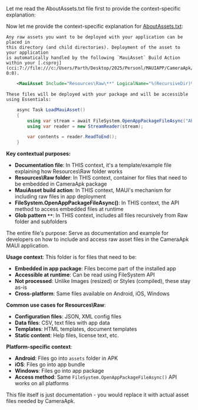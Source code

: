 Let me read the AboutAssets.txt file first to provide the context-specific explanation:

Now let me provide the context-specific explanation for [AboutAssets.txt](cci:7://file:///c:/Users/Parth/Desktop/2025/Personl/MAUIAPP/CameraApk/Resources/Raw/AboutAssets.txt:0:0-0:0):

```text
Any raw assets you want to be deployed with your application can be placed in
this directory (and child directories). Deployment of the asset to your application
is automatically handled by the following `MauiAsset` Build Action within your [.csproj](cci:7://file:///c:/Users/Parth/Desktop/2025/Personl/MAUIAPP/CameraApk/CameraApk.csproj:0:0-0:0).
```
<!-- In THIS context: Documentation explaining the purpose of the Resources\Raw folder -->
<!-- "raw assets": Files that need to be included in CameraApk package but not processed -->
<!-- "deployed with your application": Files become part of the app installation package -->
<!-- "this directory (and child directories)": Resources\Raw and any subfolders -->
<!-- "automatically handled": MAUI build system includes these files without manual configuration -->

```xml
	<MauiAsset Include="Resources\Raw\**" LogicalName="%(RecursiveDir)%(Filename)%(Extension)" />
```
<!-- In THIS context: MSBuild configuration that includes Raw folder contents in CameraApk -->
<!-- MauiAsset: MAUI's build action for including raw files in app package -->
<!-- Include="Resources\Raw\**": Glob pattern including all files in Raw folder and subfolders -->
<!-- LogicalName: How the file is named inside the app package -->
<!-- %(RecursiveDir): Preserves subfolder structure -->
<!-- %(Filename)%(Extension): Preserves original filename and extension -->

```text
These files will be deployed with your package and will be accessible using Essentials:
```
<!-- In THIS context: Explains how to access these files from CameraApk code -->
<!-- "deployed with your package": Files are embedded in the app installation -->
<!-- "accessible using Essentials": Microsoft.Maui.Essentials.FileSystem API -->

```csharp
	async Task LoadMauiAsset()
	{
		using var stream = await FileSystem.OpenAppPackageFileAsync("AboutAssets.txt");
		using var reader = new StreamReader(stream);

		var contents = reader.ReadToEnd();
	}
```
<!-- In THIS context: Example code showing how to read raw assets from CameraApk -->
<!-- async Task: Asynchronous method for file I/O operations -->
<!-- FileSystem.OpenAppPackageFileAsync(): MAUI Essentials method to open embedded files -->
<!-- "AboutAssets.txt": Example filename - would be any file in Resources\Raw -->
<!-- using var stream: Automatic disposal of file stream when done -->
<!-- StreamReader: .NET class for reading text from streams -->
<!-- ReadToEnd(): Reads entire file content into string -->

**Key contextual purposes:**

- **Documentation file**: In THIS context, it's a template/example file explaining how Resources\Raw folder works
- **Resources\Raw folder**: In THIS context, container for files that need to be embedded in CameraApk package
- **MauiAsset build action**: In THIS context, MAUI's mechanism for including raw files in app deployment
- **FileSystem.OpenAppPackageFileAsync()**: In THIS context, the API method to access embedded files at runtime
- **Glob pattern `**`**: In THIS context, includes all files recursively from Raw folder and subfolders

The entire file's purpose: Serve as documentation and example for developers on how to include and access raw asset files in the CameraApk MAUI application.

**Usage context**: This folder is for files that need to be:
- **Embedded in app package**: Files become part of the installed app
- **Accessible at runtime**: Can be read using FileSystem API
- **Not processed**: Unlike Images (resized) or Styles (compiled), these stay as-is
- **Cross-platform**: Same files available on Android, iOS, Windows

**Common use cases for Resources\Raw**:
- **Configuration files**: JSON, XML config files
- **Data files**: CSV, text files with app data
- **Templates**: HTML templates, document templates
- **Static content**: Help files, license text, etc.

**Platform-specific context**: 
- **Android**: Files go into `assets` folder in APK
- **iOS**: Files go into app bundle
- **Windows**: Files go into app package
- **Access method**: Same `FileSystem.OpenAppPackageFileAsync()` API works on all platforms

This file itself is just documentation - you would replace it with actual asset files needed by CameraApk.